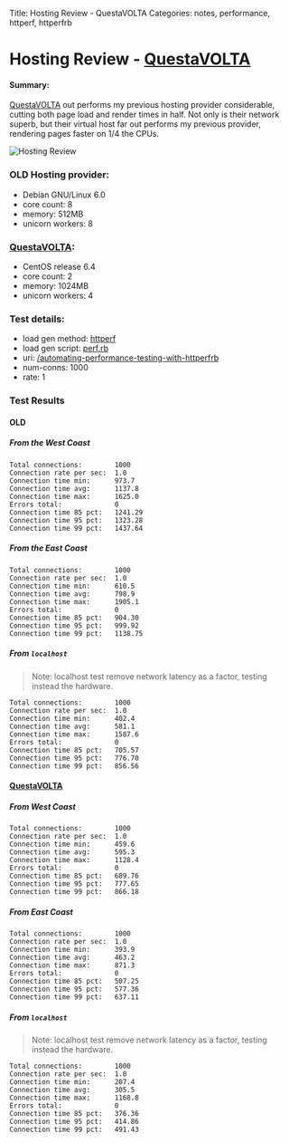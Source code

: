 Title: Hosting Review - QuestaVOLTA
Categories: notes, performance, httperf, httperfrb

# Hosting Review - [QuestaVOLTA](http://www.questavolta.com)

#### Summary:

[QuestaVOLTA](http://www.questavolta.com) out performs my previous hosting provider considerable, cutting both page load and render times in half. Not only is their network superb, but their virtual host far out performs my previous provider, rendering pages faster on 1/4 the CPUs.

![Hosting Review](http://mervine.net/hosting_review.png)


### OLD Hosting provider:

- Debian GNU/Linux 6.0
- core count: 8
- memory: 512MB
- unicorn workers: 8

### [QuestaVOLTA](http://www.questavolta.com):

- CentOS release 6.4
- core count: 2
- memory: 1024MB
- unicorn workers: 4


### Test details:

- load gen method: [httperf](http://github.com/jmervine/httperf)
- load gen script: [perf.rb](https://gist.github.com/jmervine/5258983)
- uri: [/automating-performance-testing-with-httperfrb](/automating-performance-testing-with-httperfrb)
- num-conns: 1000
- rate: 1

### Test Results

#### OLD

##### From the West Coast

    Total connections:        1000
    Connection rate per sec:  1.0
    Connection time min:      973.7
    Connection time avg:      1137.8
    Connection time max:      1625.0
    Errors total:             0
    Connection time 85 pct:   1241.29
    Connection time 95 pct:   1323.28
    Connection time 99 pct:   1437.64

##### From the East Coast

    Total connections:        1000
    Connection rate per sec:  1.0
    Connection time min:      610.5
    Connection time avg:      798.9
    Connection time max:      1905.1
    Errors total:             0
    Connection time 85 pct:   904.30
    Connection time 95 pct:   999.92
    Connection time 99 pct:   1138.75

##### From `localhost`

> Note: localhost test remove network latency as a factor, testing instead the hardware.

    Total connections:        1000
    Connection rate per sec:  1.0
    Connection time min:      402.4
    Connection time avg:      581.1
    Connection time max:      1587.6
    Errors total:             0
    Connection time 85 pct:   705.57
    Connection time 95 pct:   776.70
    Connection time 99 pct:   856.56

#### [QuestaVOLTA](http://www.questavolta.com)

##### From West Coast

    Total connections:        1000
    Connection rate per sec:  1.0
    Connection time min:      459.6
    Connection time avg:      595.3
    Connection time max:      1128.4
    Errors total:             0
    Connection time 85 pct:   689.76
    Connection time 95 pct:   777.65
    Connection time 99 pct:   866.18

##### From East Coast

    Total connections:        1000
    Connection rate per sec:  1.0
    Connection time min:      393.9
    Connection time avg:      463.2
    Connection time max:      871.3
    Errors total:             0
    Connection time 85 pct:   507.25
    Connection time 95 pct:   577.36
    Connection time 99 pct:   637.11

##### From `localhost`

> Note: localhost test remove network latency as a factor, testing instead the hardware.

    Total connections:        1000
    Connection rate per sec:  1.0
    Connection time min:      207.4
    Connection time avg:      305.5
    Connection time max:      1168.8
    Errors total:             0
    Connection time 85 pct:   376.36
    Connection time 95 pct:   414.86
    Connection time 99 pct:   491.43

